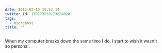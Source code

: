 ```yaml
---
date: 2012-02-16 10:52:14
twitter_id: 170173650773884928
tags:
  - micropost
title: ''
---
```


When my computer breaks down the same time I do, I start to wish it wasn't so personal.
